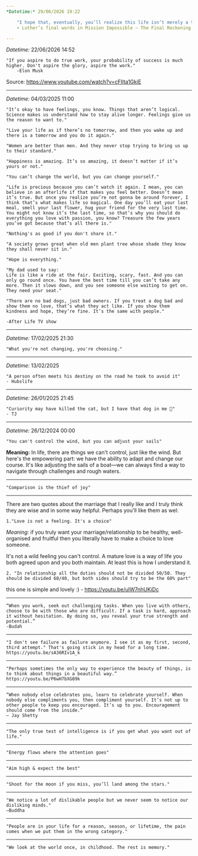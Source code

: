 ```yaml
---
*Datetime:* 29/06/2026 19:22

	"I hope that, eventually, you’ll realize this life isn’t merely a twist of fate. It was meant for you. Your purpose. A purpose that resonates with every living being. Whether we like it or not, we hold the reins of our own destiny. Nothing is predetermined. And while our intentions may be noble, they are overshadowed by the influence of our actions. Any aspiration for a brighter future stems from actively creating that future. One that mirrors the goodness within us. And that goodness is reflected in how we treat others. We all share a common destiny — a shared future shaped by our countless choices. One potential future is grounded in kindness, trust, and understanding, if we choose to embrace it. We move forward, unwavering, toward a light we cannot yet see. This is not just for those we cherish, but also for those we may never encounter."
	- Luther’s final words in Mission Impossible — The Final Reckoning.

---
```

*Datetime:* 22/06/2026 14:52

	"If you aspire to do true work, your probability of success is much higher. Don't aspire the glory, aspire the work."
		-Elon Musk

Source: https://www.youtube.com/watch?v=cFIlta1GkiE

---
*Datetime:* 04/03/2025 11:00

	"It’s okay to have feelings, you know. Things that aren’t logical. Science makes us understand how to stay alive longer. Feelings give us the reason to want to."
	
	"Live your life as if there’s no tomorrow, and then you wake up and there is a tomorrow and you do it again."
	
	"Women are better than men. And they never stop trying to bring us up to their standard."
	
	"Happiness is amazing. It’s so amazing, it doesn’t matter if it’s yours or not."
	
	"You can’t change the world, but you can change yourself."
	
	"Life is precious because you can’t watch it again. I mean, you can believe in an afterlife if that makes you feel better. Doesn’t mean it’s true. But once you realize you’re not gonna be around forever, I think that’s what makes life so magical. One day you’ll eat your last meal, smell your last flower, hug your friend for the very last time. You might not know it’s the last time, so that’s why you should do everything you love with passion, you know? Treasure the few years you’ve got because that’s all there is."
	
	"Nothing's as good if you don't share it."
	
	"A society grows great when old men plant tree whose shade they know they shall never sit in."
	
	"Hope is everything."
	
	"My dad used to say:
	Life is like a ride at the fair. Exciting, scary, fast. And you can only go round once. You have the best time till you can’t take any more. Then it slows down, and you see someone else waiting to get on. They need your seat."

	"There are no bad dogs, just bad owners. If you treat a dog bad and show them no love, that’s what they act like. If you show them kindness and hope, they’re fine. It’s the same with people."

	-After Life TV show
---
*Datetime:* 17/02/2025 21:30

	"What you're not changing, you're choosing."
---
*Datetime:* 13/02/2025 

	"A person often meets his destiny on the road he took to avoid it"
	- Hubslife
---
*Datetime:* 26/01/2025 21:45

	"Curiority may have killed the cat, but I have that dog in me 🐺"
	- TJ

---
*Datetime:* 26/12/2024 00:00

	"You can't control the wind, but you can adjust your sails"

**Meaning:** In life, there are things we can't control, just like the wind. But here's the empowering part: we have the ability to adapt and change our course. It's like adjusting the sails of a boat—we can always find a way to navigate through challenges and rough waters.

---
	"Comparison is the thief of joy"
---
There are two quotes about the marriage that I really like and I truly think they are wise and in some way helpful. Perhaps you'll like them as wel:
	
	1."Love is not a feeling. It's a choice" 
*Meaning:* if you truly want your marriage/relationship to be healthy, well-organised and fruitful then you literally have to make a choice to love someone.

It's not a wild feeling you can't control. A mature love is a way of life you both agreed upon and you both maintain. At least this is how I understand it.
	
	2. "In relationship all the duties should not be divided 50/50. They should be divided 60/40, but both sides should try to be the 60% part"
this one is simple and lovely :)
    - https://youtu.be/uIW7nhUKiDc

---
	“When you work, seek out challenging tasks. When you live with others, choose to be with those who are difficult. If a task is hard, approach it without hesitation. By doing so, you reveal your true strength and potential.”
	-Budah
---
	"I don't see failure as failure anymore. I see it as my first, second, third attempt." That's going stick in my head for a long time.
	https://youtu.be/sA36RIv1A_k
---
	"Perhaps sometimes the only way to experience the beauty of things, is to think about things in a beautiful way.” 
	https://youtu.be/P6wH7bXG09k
---
	“When nobody else celebrates you, learn to celebrate yourself. When nobody else compliments you, then compliment yourself. It’s not up to other people to keep you encouraged. It’s up to you. Encouragement should come from the inside.”
	– Jay Shetty
---
	"The only true test of intelligence is if you get what you want out of life."	
---
	"Energy flows where the attention goes"
---
	"Aim high & expect the best"
---
	"Shoot for the moon if you miss, you’ll land among the stars."
---
	"We notice a lot of dislikable people but we never seem to notice our disliking minds."
	—Buddha

---
	"People are in your life for a reason, season, or lifetime, the pain comes when we put them in the wrong category."
---
	"We look at the world once, in childhood. The rest is memory."
